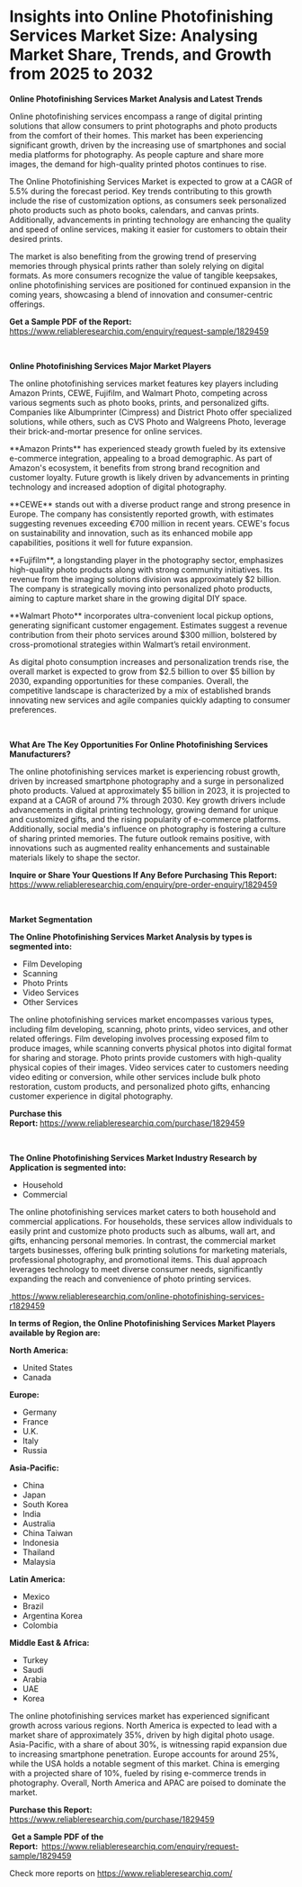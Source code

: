 <p><h1>Insights into Online Photofinishing Services Market Size: Analysing Market Share, Trends, and Growth from 2025 to 2032</h1></p><p><strong>Online Photofinishing Services Market Analysis and Latest Trends</strong></p>
<p><p>Online photofinishing services encompass a range of digital printing solutions that allow consumers to print photographs and photo products from the comfort of their homes. This market has been experiencing significant growth, driven by the increasing use of smartphones and social media platforms for photography. As people capture and share more images, the demand for high-quality printed photos continues to rise.</p><p>The Online Photofinishing Services Market is expected to grow at a CAGR of 5.5% during the forecast period. Key trends contributing to this growth include the rise of customization options, as consumers seek personalized photo products such as photo books, calendars, and canvas prints. Additionally, advancements in printing technology are enhancing the quality and speed of online services, making it easier for customers to obtain their desired prints.</p><p>The market is also benefiting from the growing trend of preserving memories through physical prints rather than solely relying on digital formats. As more consumers recognize the value of tangible keepsakes, online photofinishing services are positioned for continued expansion in the coming years, showcasing a blend of innovation and consumer-centric offerings.</p></p>
<p><strong>Get a Sample PDF of the Report:&nbsp;</strong> <a href="https://www.reliableresearchiq.com/enquiry/request-sample/1829459?utm_campaign=3180&utm_medium=2&utm_source=Github&utm_content=ia&utm_term=26032025&utm_id=online-photofinishing-services">https://www.reliableresearchiq.com/enquiry/request-sample/1829459</a></p>
<p>&nbsp;</p>
<p><strong>Online Photofinishing Services Major Market Players</strong></p>
<p><p>The online photofinishing services market features key players including Amazon Prints, CEWE, Fujifilm, and Walmart Photo, competing across various segments such as photo books, prints, and personalized gifts. Companies like Albumprinter (Cimpress) and District Photo offer specialized solutions, while others, such as CVS Photo and Walgreens Photo, leverage their brick-and-mortar presence for online services.</p><p>**Amazon Prints** has experienced steady growth fueled by its extensive e-commerce integration, appealing to a broad demographic. As part of Amazon's ecosystem, it benefits from strong brand recognition and customer loyalty. Future growth is likely driven by advancements in printing technology and increased adoption of digital photography.</p><p>**CEWE** stands out with a diverse product range and strong presence in Europe. The company has consistently reported growth, with estimates suggesting revenues exceeding €700 million in recent years. CEWE's focus on sustainability and innovation, such as its enhanced mobile app capabilities, positions it well for future expansion.</p><p>**Fujifilm**, a longstanding player in the photography sector, emphasizes high-quality photo products along with strong community initiatives. Its revenue from the imaging solutions division was approximately $2 billion. The company is strategically moving into personalized photo products, aiming to capture market share in the growing digital DIY space.</p><p>**Walmart Photo** incorporates ultra-convenient local pickup options, generating significant customer engagement. Estimates suggest a revenue contribution from their photo services around $300 million, bolstered by cross-promotional strategies within Walmart’s retail environment.</p><p>As digital photo consumption increases and personalization trends rise, the overall market is expected to grow from $2.5 billion to over $5 billion by 2030, expanding opportunities for these companies. Overall, the competitive landscape is characterized by a mix of established brands innovating new services and agile companies quickly adapting to consumer preferences.</p></p>
<p>&nbsp;</p>
<p><strong>What Are The Key Opportunities For Online Photofinishing Services Manufacturers?</strong></p>
<p><p>The online photofinishing services market is experiencing robust growth, driven by increased smartphone photography and a surge in personalized photo products. Valued at approximately $5 billion in 2023, it is projected to expand at a CAGR of around 7% through 2030. Key growth drivers include advancements in digital printing technology, growing demand for unique and customized gifts, and the rising popularity of e-commerce platforms. Additionally, social media's influence on photography is fostering a culture of sharing printed memories. The future outlook remains positive, with innovations such as augmented reality enhancements and sustainable materials likely to shape the sector.</p></p>
<p><strong>Inquire or Share Your Questions If Any Before Purchasing This Report:</strong> <a href="https://www.reliableresearchiq.com/enquiry/pre-order-enquiry/1829459?utm_campaign=3180&utm_medium=2&utm_source=Github&utm_content=ia&utm_term=26032025&utm_id=online-photofinishing-services">https://www.reliableresearchiq.com/enquiry/pre-order-enquiry/1829459</a></p>
<p>&nbsp;</p>
<p><strong>Market Segmentation</strong></p>
<p><strong>The Online Photofinishing Services Market Analysis by types is segmented into:</strong></p>
<p><ul><li>Film Developing</li><li>Scanning</li><li>Photo Prints</li><li>Video Services</li><li>Other Services</li></ul></p>
<p><p>The online photofinishing services market encompasses various types, including film developing, scanning, photo prints, video services, and other related offerings. Film developing involves processing exposed film to produce images, while scanning converts physical photos into digital format for sharing and storage. Photo prints provide customers with high-quality physical copies of their images. Video services cater to customers needing video editing or conversion, while other services include bulk photo restoration, custom products, and personalized photo gifts, enhancing customer experience in digital photography.</p></p>
<p><strong>Purchase this Report:&nbsp;</strong><a href="https://www.reliableresearchiq.com/purchase/1829459?utm_campaign=3180&utm_medium=2&utm_source=Github&utm_content=ia&utm_term=26032025&utm_id=online-photofinishing-services">https://www.reliableresearchiq.com/purchase/1829459</a></p>
<p>&nbsp;</p>
<p><strong>The Online Photofinishing Services Market Industry Research by Application is segmented into:</strong></p>
<p><ul><li>Household</li><li>Commercial</li></ul></p>
<p><p>The online photofinishing services market caters to both household and commercial applications. For households, these services allow individuals to easily print and customize photo products such as albums, wall art, and gifts, enhancing personal memories. In contrast, the commercial market targets businesses, offering bulk printing solutions for marketing materials, professional photography, and promotional items. This dual approach leverages technology to meet diverse consumer needs, significantly expanding the reach and convenience of photo printing services.</p></p>
<p><a href="https://www.reliableresearchiq.com/online-photofinishing-services-r1829459?utm_campaign=3180&utm_medium=2&utm_source=Github&utm_content=ia&utm_term=26032025&utm_id=online-photofinishing-services">&nbsp;https://www.reliableresearchiq.com/online-photofinishing-services-r1829459</a></p>
<p><strong>In terms of Region, the Online Photofinishing Services Market Players available by Region are:</strong></p>
<p>
    <p> <strong> North America: </strong>
        <ul>
            <li>United States</li>
            <li>Canada</li>
        </ul>
        </p> 
    <p> <strong> Europe: </strong>
        <ul>
            <li>Germany</li>
            <li>France</li>
            <li>U.K.</li>
            <li>Italy</li>
            <li>Russia</li>
        </ul>
        </p> 
    <p> <strong> Asia-Pacific: </strong>
        <ul>
            <li>China</li>
            <li>Japan</li>
            <li>South Korea</li>
            <li>India</li>
            <li>Australia</li>
            <li>China Taiwan</li>
            <li>Indonesia</li>
            <li>Thailand</li>
            <li>Malaysia</li>
        </ul>
        </p> 
    <p> <strong> Latin America: </strong>
        <ul>
            <li>Mexico</li>
            <li>Brazil</li>
            <li>Argentina Korea</li>
            <li>Colombia</li>
        </ul>
        </p> 
    <p> <strong> Middle East & Africa: </strong>
        <ul>
            <li>Turkey</li>
            <li>Saudi</li>
            <li>Arabia</li>
            <li>UAE</li>
            <li>Korea</li>
        </ul>
    </p>
    </p>
<p><p>The online photofinishing services market has experienced significant growth across various regions. North America is expected to lead with a market share of approximately 35%, driven by high digital photo usage. Asia-Pacific, with a share of about 30%, is witnessing rapid expansion due to increasing smartphone penetration. Europe accounts for around 25%, while the USA holds a notable segment of this market. China is emerging with a projected share of 10%, fueled by rising e-commerce trends in photography. Overall, North America and APAC are poised to dominate the market.</p></p>
<p><strong>Purchase this Report: </strong><a href="https://www.reliableresearchiq.com/purchase/1829459?utm_campaign=3180&utm_medium=2&utm_source=Github&utm_content=ia&utm_term=26032025&utm_id=online-photofinishing-services">https://www.reliableresearchiq.com/purchase/1829459</a></p>
<p>&nbsp;<strong>Get a Sample PDF of the Report:&nbsp;&nbsp;</strong><a href="https://www.reliableresearchiq.com/enquiry/request-sample/1829459?utm_campaign=3180&utm_medium=2&utm_source=Github&utm_content=ia&utm_term=26032025&utm_id=online-photofinishing-services">https://www.reliableresearchiq.com/enquiry/request-sample/1829459</a></p>
<p><strong></strong></p>
<p>Check more reports on <a href="https://www.reliableresearchiq.com/?utm_campaign=3180&utm_medium=2&utm_source=Github&utm_content=ia&utm_term=26032025&utm_id=online-photofinishing-services">https://www.reliableresearchiq.com/</a></p>